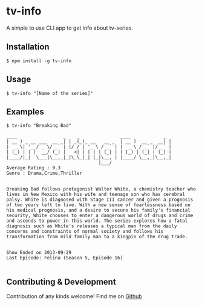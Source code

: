# tv-info
A simple to use CLI app to get info about tv-series.

## Installation

```shell
$ npm install -g tv-info

```

## Usage

```shell
$ tv-info "[Name of the series]"
```
## Examples
```shell
$ tv-info "Breaking Bad"

____                 _    _               ____            _
| __ ) _ __ ___  __ _| | _(_)_ __   __ _  | __ )  __ _  __| |
|  _ \| '__/ _ \/ _` | |/ / | '_ \ / _` | |  _ \ / _` |/ _` |
| |_) | | |  __/ (_| |   <| | | | | (_| | | |_) | (_| | (_| |
|____/|_|  \___|\__,_|_|\_\_|_| |_|\__, | |____/ \__,_|\__,_|
                                  |___/                     
Average Rating : 9.3
Genre : Drama,Crime,Thriller


Breaking Bad follows protagonist Walter White, a chemistry teacher who lives in New Mexico with his wife and teenage son who has cerebral palsy. White is diagnosed with Stage III cancer and given a prognosis of two years left to live. With a new sense of fearlessness based on his medical prognosis, and a desire to secure his family's financial security, White chooses to enter a dangerous world of drugs and crime and ascends to power in this world. The series explores how a fatal diagnosis such as White's releases a typical man from the daily concerns and constraints of normal society and follows his transformation from mild family man to a kingpin of the drug trade.


Show Ended on 2013-09-29
Last Episode: Felina (Season 5, Episode 16)


```
## Contributing & Development
Contribution of any kinds welcome! Find me on [Github](https://github.com/Rishav159/tv-info)
